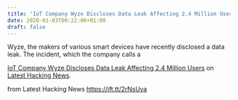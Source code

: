 ```yaml
---
title: 'IoT Company Wyze Discloses Data Leak Affecting 2.4 Million Users'
date: 2020-01-03T00:22:00+01:00
draft: false
---
```


Wyze, the makers of various smart devices have recently disclosed a data leak. The incident, which the company calls a

[IoT Company Wyze Discloses Data Leak Affecting 2.4 Million Users](https://latesthackingnews.com/2020/01/02/iot-company-wyze-discloses-data-leak-affecting-2-4-million-users/) on [Latest Hacking News](https://latesthackingnews.com).

  
  
from Latest Hacking News https://ift.tt/2rNsUva